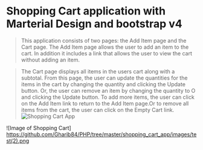# Shopping Cart application with Marterial Design and bootstrap v4

>  This application consists of two pages: the Add Item page and the Cart page. The Add Item     page allows the user to add an item to the cart. In addition it includes a link that          allows the user to view the cart without adding an item.

> The Cart page displays all items in the users cart along with a subtotal. From this page,     the user can update the quantities for the items in the cart by changing the quantity and     clicking the Update button. Or, the user can remove an item by changing the quantity to O     and clicking the Update button. To add more items, the user can click on the Add Item link    to return to the Add Item page.Or to remove all items from the cart, the user can click on    the Empty Cart link.
![Shopping Cart App](/images/test(1).png)


![Image of Shopping Cart]
https://github.com/Gharib84/PHP/tree/master/shopping_cart_app/images/test(2).png

